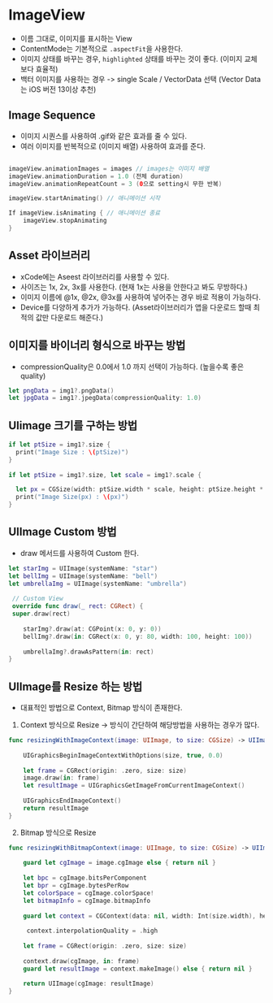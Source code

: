 # ImageView

- 이름 그대로, 이미지를 표시하는 View
- ContentMode는 기본적으로 ```.aspectFit```을 사용한다.
- 이미지 상태를 바꾸는 경우, ```highlighted``` 상태를 바꾸는 것이 좋다. (이미지 교체 보다 효율적)
- 백터 이미지를 사용하는 경우 -> single Scale / VectorData 선택 (Vector Data는 iOS 버전 13이상 추천)

## Image Sequence
- 이미지 시퀀스를 사용하여 .gif와 같은 효과를 줄 수 있다. 
- 여러 이미지를 반복적으로 (이미지 배열) 사용하여 효과를 준다.

```swift 

imageView.animationImages = images // images는 이미지 배열
imageView.animationDuration = 1.0 (전체 duration)
imageView.animationRepeatCount = 3 (0으로 setting시 무한 반복)

imageView.startAnimating() // 애니메이션 시작 

If imageView.isAnimating { // 애니메이션 종료
	imageView.stopAnimating
}
```

## Asset 라이브러리 
- xCode에는 Aseest 라이브러리를 사용할 수 있다.
- 사이즈는 1x, 2x, 3x를 사용한다. (현재 1x는 사용을 안한다고 봐도 무방하다.)
- 이미지 이름에 @1x, @2x, @3x를 사용하여 넣어주는 경우 바로 적용이 가능하다.
- Device를 다양하게 추가가 가능하다. (Asset라이브러리가 앱을 다운로드 할때 최적의 값만 다운로드 해준다.)

## 이미지를 바이너리 형식으로 바꾸는 방법 

- compressionQuality은 0.0에서 1.0 까지 선택이 가능하다. (높을수록 좋은 quality)

```swift
let pngData = img1?.pngData()
let jpgData = img1?.jpegData(compressionQuality: 1.0) 
```

## UIimage 크기를 구하는 방법 

```swift 
if let ptSize = img1?.size {
  print("Image Size : \(ptSize)")
}
        
if let ptSize = img1?.size, let scale = img1?.scale {

  let px = CGSize(width: ptSize.width * scale, height: ptSize.height * scale)
  print("Image Size(px) : \(px)")
}
```

## UIImage Custom 방법 

- draw 메서드를 사용하여 Custom 한다.
```swift
let starImg = UIImage(systemName: "star")
let bellImg = UIImage(systemName: "bell")
let umbrellaImg = UIImage(systemName: "umbrella")
    
 // Custom View
 override func draw(_ rect: CGRect) {
 super.draw(rect)
         
    starImg?.draw(at: CGPoint(x: 0, y: 0))
    bellImg?.draw(in: CGRect(x: 0, y: 80, width: 100, height: 100))
        
    umbrellaImg?.drawAsPattern(in: rect)
}
```

## UIImage를 Resize 하는 방법 

- 대표적인 방법으로 Context, Bitmap 방식이 존재한다.
1. Context 방식으로 Resize -> 방식이 간단하여 해당방법을 사용하는 경우가 많다.

```swift 
func resizingWithImageContext(image: UIImage, to size: CGSize) -> UIImage? {
    
    UIGraphicsBeginImageContextWithOptions(size, true, 0.0)
        
    let frame = CGRect(origin: .zero, size: size)
    image.draw(in: frame)
    let resultImage = UIGraphicsGetImageFromCurrentImageContext()
        
    UIGraphicsEndImageContext()
    return resultImage
}
```

2. Bitmap 방식으로 Resize

```swift
func resizingWithBitmapContext(image: UIImage, to size: CGSize) -> UIImage? {
        
    guard let cgImage = image.cgImage else { return nil }
        
    let bpc = cgImage.bitsPerComponent
    let bpr = cgImage.bytesPerRow
    let colorSpace = cgImage.colorSpace!
    let bitmapInfo = cgImage.bitmapInfo
        
    guard let context = CGContext(data: nil, width: Int(size.width), height: Int(size.height), bitsPerComponent: bpc, bytesPerRow: bpr, space: colorSpace, bitmapInfo: bitmapInfo.rawValue) else { return nil }
        
     context.interpolationQuality = .high
        
    let frame = CGRect(origin: .zero, size: size)
        
    context.draw(cgImage, in: frame)
    guard let resultImage = context.makeImage() else { return nil }
    
    return UIImage(cgImage: resultImage)
}
```

